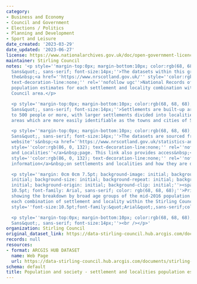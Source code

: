 ```yaml
---
category:
- Business and Economy
- Council and Government
- Elections / Politics
- Planning and Development
- Sport and Leisure
date_created: '2023-03-29'
date_updated: '2023-06-27'
license: https://www.nationalarchives.gov.uk/doc/open-government-licence/version/3/
maintainer: Stirling Council
notes: '<p style=''margin-top:0px; margin-bottom:10px; color:rgb(68, 68, 68); font-family:&quot;Open
  Sans&quot;, sans-serif; font-size:14px;''>The datasets within this group contain
  the&nbsp;<a href=''https://www.nrscotland.gov.uk/'' style=''color:rgb(86, 0, 132);
  text-decoration-line:none;'' rel=''nofollow ugc''>National Records of Scotland (NRS)</a>&nbsp;mid-year
  population estimates for each settlement and locality combination within the Stirling
  Council area.</p>

  <p style=''margin-top:0px; margin-bottom:10px; color:rgb(68, 68, 68); font-family:&quot;Open
  Sans&quot;, sans-serif; font-size:14px;''>Settlements are built-up areas which round
  to 500 people or more, with larger settlements divided into localities to reflect
  areas which are more easily identifiable as the towns and cities of Scotland.</p>

  <p style=''margin-top:0px; margin-bottom:10px; color:rgb(68, 68, 68); font-family:&quot;Open
  Sans&quot;, sans-serif; font-size:14px;''>The datasets are sourced from the NRS
  website''s&nbsp;<a href=''https://www.nrscotland.gov.uk/statistics-and-data/statistics/statistics-by-theme/population/population-estimates/settlements-and-localities''
  style=''color:rgb(86, 0, 132); text-decoration-line:none;'' rel=''nofollow ugc''>Settlements
  and Localities''</a>&nbsp;page. This link also provides access&nbsp;<a href=''https://www.nrscotland.gov.uk/statistics-and-data/statistics/statistics-by-theme/population/population-estimates/special-area-population-estimates/settlements-and-localities/background-information''
  style=''color:rgb(86, 0, 132); text-decoration-line:none;'' rel=''nofollow ugc''>background
  information</a>&nbsp;on settlements and localities and how they are determined.</p>

  <p style=''margin: 0cm 0cm 7.5pt; background-image: initial; background-position:
  initial; background-size: initial; background-repeat: initial; background-attachment:
  initial; background-origin: initial; background-clip: initial;''><span style=''font-size:
  10.5pt; font-family: Arial, sans-serif; color: rgb(68, 68, 68);''>Printable extract
  showing the breakdown by broad age groups of the mid-2016 population estimates for
  each combination of settlement and locality within the Stirling Council area.</span><span
  style=''font-size:10.5pt;font-family:&quot;Arial&quot;,sans-serif;color:#444444''></span></p>

  <p style=''margin-top:0px; margin-bottom:10px; color:rgb(68, 68, 68); font-family:&quot;Open
  Sans&quot;, sans-serif; font-size:14px;''><br /></p>'
organization: Stirling Council
original_dataset_link: https://data-stirling-council.hub.arcgis.com/documents/stirling-council::population-and-society-settlement-and-localities-population-estimates-2016
records: null
resources:
- format: ARCGIS HUB DATASET
  name: Web Page
  url: https://data-stirling-council.hub.arcgis.com/documents/stirling-council::population-and-society-settlement-and-localities-population-estimates-2016
schema: default
title: Population and society - settlement and localities population estimates (2016)
---
```

